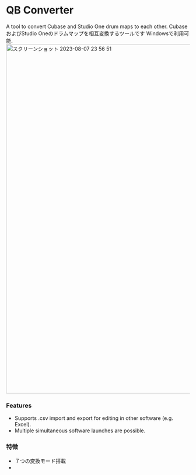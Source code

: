 # QB Converter
A tool to convert Cubase and Studio One drum maps to each other. 
CubaseおよびStudio Oneのドラムマップを相互変換するツールです
Windowsで利用可能.  
<img width="954" alt="スクリーンショット 2023-08-07 23 56 51" src="https://github.com/Jun-Murakami/CubaseDrumMapEditor/assets/126404131/f98dbef8-856d-4171-8356-77c5bd0cc037">
### Features
- Supports .csv import and export for editing in other software (e.g. Excel).
- Multiple simultaneous software launches are possible.
### 特徴
- ７つの変換モード搭載
- 

